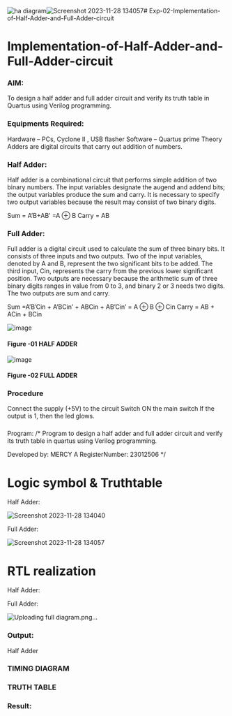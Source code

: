 ![ha diagram](https://github.com/mercyarulappan/Exp-02-Implementation-of-Half-Adder-and-Full-Adder-circuit/assets/149233730/89950722-9569-4f50-b342-b06d41beec92)![Screenshot 2023-11-28 134057](https://github.com/mercyarulappan/Exp-02-Implementation-of-Half-Adder-and-Full-Adder-circuit/assets/149233730/189c10ac-52b5-4737-8e19-6e5add15cd63)# Exp-02-Implementation-of-Half-Adder-and-Full-Adder-circuit

# Implementation-of-Half-Adder-and-Full-Adder-circuit
### AIM:
To design a half adder and full adder circuit and verify its truth table in Quartus using Verilog programming.

### Equipments Required:
Hardware – PCs, Cyclone II , USB flasher
Software – Quartus prime
Theory
Adders are digital circuits that carry out addition of numbers.

### Half Adder:

Half adder is a combinational circuit that performs simple addition of two binary numbers. The input variables designate the augend and addend bits; the output variables produce the sum and carry. It is necessary to specify two output variables because the result may consist of two binary digits.

Sum = A’B+AB’ =A ⊕ B Carry = AB

### Full Adder:

Full adder is a digital circuit used to calculate the sum of three binary bits. It consists of three inputs and two outputs. Two of the input variables, denoted by A and B, represent the two significant bits to be added. The third input, Cin, represents the carry from the previous lower significant position. Two outputs are necessary because the arithmetic sum of three binary digits ranges in value from 0 to 3, and binary 2 or 3 needs two digits. The two outputs are sum and carry.

Sum =A’B’Cin + A’BCin’ + ABCin + AB’Cin’ = A ⊕ B ⊕ Cin Carry = AB + ACin + BCin

 ![image](https://user-images.githubusercontent.com/36288975/163552156-a13e5a56-c638-4110-97d9-8896907c8d25.png)

#### Figure -01 HALF ADDER 


![image](https://user-images.githubusercontent.com/36288975/163552057-b3547877-6d07-45b4-b7e0-bcfebfad9e1d.png)

#### Figure -02 FULL ADDER 

### Procedure

Connect the supply (+5V) to the circuit
Switch ON the main switch
If the output is 1, then the led glows.
### 
Program:
/*
Program to design a half adder and full adder circuit and verify its truth table in quartus using Verilog programming.

Developed by: MERCY A
RegisterNumber: 23012506 
*/ 
# Logic symbol & Truthtable

Half Adder:

![Screenshot 2023-11-28 134040](https://github.com/mercyarulappan/Exp-02-Implementation-of-Half-Adder-and-Full-Adder-circuit/assets/149233730/2d6f1832-c884-468f-92c6-bd72b65f15c2)

Full Adder:

![Screenshot 2023-11-28 134057](https://github.com/mercyarulappan/Exp-02-Implementation-of-Half-Adder-and-Full-Adder-circuit/assets/149233730/9ca1d38d-6311-4f73-8591-82304f55acdd)



# RTL realization

Half Adder:




Full Adder:

![Uploading full diagram.png…]()



### Output:

Half Adder
### TIMING DIAGRAM


### TRUTH TABLE 

### Result:
